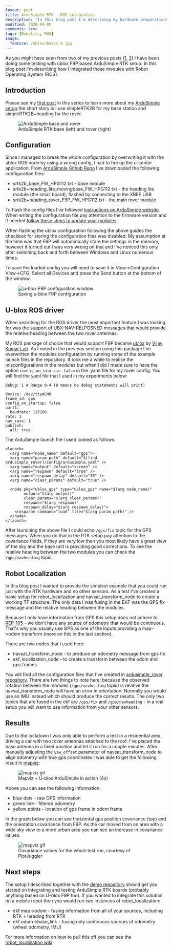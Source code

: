 ```yaml
---
layout: post
title: ArduSimple RTK - ROS integration
description: "In this blog post I'm describing my hardware preparations to testing the ArduSimple RTK modules."
modified: 2020-04-05
comments: true
tags: [Robotics, ROS]
image:
  feature: /ublox/boxes_4.jpg
---
```


As you might have seen from two of my previous posts ([1](https://msadowski.github.io/ardusimple-rtk-first-impressions/), [2](https://msadowski.github.io/ardusimple-rtk-moving-forward/)) I have been doing some testing with ublox F9P based ArduSimple RTK setup. In this blog post I'm describing how I integrated these modules with Robot Operating System (ROS).

<!-- more -->

## Introduction

Please see my [first post](https://msadowski.github.io/ardusimple-rtk-first-impressions/) in this series to learn more about my [ArduSimple setup](https://www.ardusimple.com/) the short story is I use simpleRTK2B for my base station and simpleRTK2B+heading for the rover.

<figure class="center">
    <img src="/images/ublox/ardusimple_base_rover.jpg" alt="ArduSimple base and rover">
    <figcaption>ArduSimple RTK base (left) and rover (right)</figcaption>
</figure>

## Configuration

Since I managed to break the whole configuration by overwriting it with the ublox ROS node by using a wrong config, I had to fire up the u-center application. From [ArduSimple Github Repo](https://github.com/ardusimple/simpleRTK2B/tree/master/Configuration_Files) I’ve downloaded the following configuration files:
* srtk2b_base_FW_HPG112.txt - base module
* srtk2b+heading_lite_movingbase_FW_HPG112.txt - the heading lite module (the small board), flashed by connecting to the XBEE USB
* srtk2b+heading_rover_F9P_FW_HPG112.txt - the main rover module

To flash the config files I’ve followed [instructions on ArduSimple website](https://www.ardusimple.com/configuration-files/). When writing the configuration file pay attention to the firmware version and if needed [follow these steps to update your modules](https://www.ardusimple.com/zed-f9p-firmware-update-with-simplertk2b/).

When flashing the ublox configuration following the above guides the checkbox for storing the configuration files was disabled. My assumption at the time was that F9P will automatically store the settings in the memory, however it turned out I was very wrong on that and I've noticed this only after switching back and forth between Windows and Linux numerous times.

To save the loaded config you will need to save it in View->Configuration View->CFG, Select all Devices and press the Send button at the bottom of the window.

<figure class="center">
    <img src="/images/ublox/config_save.png" alt="u-blox F9P configuration window">
    <figcaption>Saving u-blox F9P configuration</figcaption>
</figure>

## U-blox ROS driver

When searching for the ROS driver the most important feature I was looking for was the support of UBX-NAV-RELPOSNED messages that would provide the relative heading between the two rover antennas.

My ROS package of choice that would support F9P became [ublox](http://wiki.ros.org/ublox) by [Vijay Kumar Lab](https://www.kumarrobotics.org/). As I noted in the previous section using this package I've overwritten the modules configuration by running some of the example launch files in the repository. It took me a while to realise the misconfigurations in the modules but when I did I made sure to have the option `config_on_startup: false` in the .yaml file for my rover config. You will find the yaml file that I used in my experiments below:

```
debug: 1 # Range 0-4 (0 means no debug statements will print)

device: /dev/ttyACM0
frame_id: gps
config_on_startup: false
uart1:
  baudrate: 115200
rate: 1
nav_rate: 1
publish:
  all: true
```

The ArduSimple launch file I used looked as follows:

```
<launch>
  <arg name="node_name" default="gps"/>
  <arg name="param_path" default="$(find ardusimple_rover)/config/ardusimple.yaml" />
  <arg name="output" default="screen" />
  <arg name="respawn" default="true" />
  <arg name="respawn_delay" default="30" />
  <arg name="clear_params" default="true" />

  <node pkg="ublox_gps" type="ublox_gps" name="$(arg node_name)"
        output="$(arg output)"
        clear_params="$(arg clear_params)"
        respawn="$(arg respawn)"
        respawn_delay="$(arg respawn_delay)">
    <rosparam command="load" file="$(arg param_path)" />
  </node>
</launch>
```

After launching the above file I could echo `/gps/fix` topic for the GPS messages. When you do that in the RTK setup pay attention to the covariance fields, if they are very low then you most likely have a great view of the sky and the base unit is providing good corrections. To see the relative heading between the two modules you can check the `/gps/navheading` topic.

## Robot Localization

In this blog post I wanted to provide the simplest example that you could run just with the RTK hardware and no other sensors. As a test I've created a basic setup for robot_localization and navsat_transform_node to create a working TF structure. The only data I was fusing in the EKF was the GPS fix message and the relative heading between the modules.

Because I only have information from GPS this setup does not adhere to [REP-105](https://www.ros.org/reps/rep-0105.html) - we don't have any source of odometry that would be continuous. That's why you usually use GPS as one of the inputs providing a map->odom transform (more on this in the last section).

There are two nodes that I used here:
* navsat_transform_node - to produce an odometry message from gps fix
* ekf_localization_node - to create a transform between the odom and gps frames

You will find all the configuration files that I've created in [ardusimple_rover repository](https://github.com/msadowski/ardusimple_rover). There are two things to note here: because the observed rotation between the modules (`/gps/navheading` topic) is relative the navsat_transform_node will have an error in orientation. Normally you would use an IMU instead which should produce the correct results. The only two topics that are fused in the ekf are `/gps/fix` and `/gps/navheading` - in a real setup you will want to use information from your other sensors.

## Results

Due to the lockdown I was only able to perform a test in a residential area, driving a car with two rover antennas attached to the roof. I've placed the base antenna in a fixed position and let it run for a couple minutes. After manually adjusting the `yaw_offset` parameter of navsat_transform_node to align odometry with true gps coordinates I was able to get the following result in [mapviz](http://wiki.ros.org/mapviz):

<figure class="center">
    <img src="/images/ublox/mapviz.gif" alt="mapviz gif">
    <figcaption>Mapviz + U-blox ArduSimple in action (4x)</figcaption>
</figure>

Above you can see the following information:
* blue dots - raw GPS information
* green line - filtered odometry
* yellow points - location of gps frame in odom frame

In the graph below you can see horizontal gps position covariance (top) and the orientation covariance from F9P. As the car moved from an area with a wide sky view to a more urban area you can see an increase in covariance values.

<figure class="center">
    <img src="/images/ublox/covariance_graphs.png" alt="mapviz gif">
    <figcaption>Covariance values for the whole test run, courtesy of PlotJuggler</figcaption>
</figure>

## Next steps

The setup I described together with the [demo repository](https://github.com/msadowski/ardusimple_rover) should get you started on integrating and testing ArduSimple RTK boards (probably anything based on U-blox F9P too). If you wanted to integrate this solution on a mobile robot then you would run two instances of robot_localization:
* ekf map->odom - fusing information from all of your sources, including RTK + heading from RTK
* ekf odom->base_link - fusing only continuous sources of odometry (wheel odometry, IMU)

For more information on how to pull this off you can see the [robot_localization wiki](http://docs.ros.org/melodic/api/robot_localization/html/integrating_gps.html).
